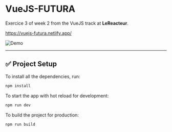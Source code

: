 # VueJS-FUTURA

Exercice 3 of week 2 from the VueJS track at **LeReacteur**.

https://vuejs-futura.netlify.app/

![Demo](./assets/img/proj7.gif)

---

## ✅ Project Setup

To install all the dependencies, run:

```bash
npm install
```

To start the app with hot reload for development:

```bash
npm run dev
```

To build the project for production:

```bash
npm run build
```

